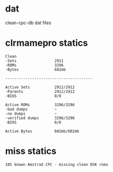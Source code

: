 # dat
clean-cpc-db dat files

# clrmamepro statics
```
Clean
·Sets                 2911
·ROMs                 3296
·Bytes                602mb

---------------------------------------

Active Sets           2912/2912
·Parents              2912/2912
·BIOS                 0/0

Active ROMs           3296/3296
·bad dumps            ~
·no dumps             ~
·verified dumps       3296/3296
·BIOS                 0/0

Active Bytes          602mb/602mb
```

# miss statics
```
185 known Amstrad CPC - missing clean DSK roms
```
